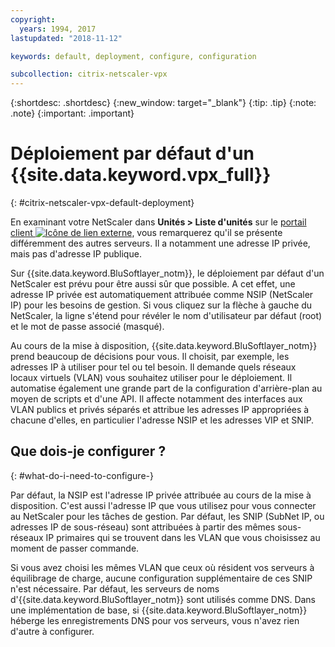 ```yaml
---
copyright:
  years: 1994, 2017
lastupdated: "2018-11-12"

keywords: default, deployment, configure, configuration

subcollection: citrix-netscaler-vpx
---
```


{:shortdesc: .shortdesc}
{:new_window: target="_blank"}
{:tip: .tip}
{:note: .note}
{:important: .important}

# Déploiement par défaut d'un {{site.data.keyword.vpx_full}}
{: #citrix-netscaler-vpx-default-deployment}

En examinant votre NetScaler dans **Unités > Liste d'unités** sur le [portail client ![Icône de lien externe](../../icons/launch-glyph.svg "Icône de lien externe")](https://control.softlayer.com/), vous remarquerez qu'il se présente différemment des autres serveurs. Il a notamment une adresse IP privée, mais pas d'adresse IP publique.

Sur {{site.data.keyword.BluSoftlayer_notm}}, le déploiement par défaut d'un NetScaler est prévu pour être aussi sûr que possible. A cet effet, une adresse IP privée est automatiquement attribuée comme NSIP (NetScaler IP) pour les besoins de gestion. Si vous cliquez sur la flèche à gauche du NetScaler, la ligne s'étend pour révéler le nom d'utilisateur par défaut (root) et le mot de passe associé (masqué).

Au cours de la mise à disposition, {{site.data.keyword.BluSoftlayer_notm}} prend beaucoup de décisions pour vous. Il choisit, par exemple, les adresses IP à utiliser pour tel ou tel besoin. Il demande quels réseaux locaux virtuels (VLAN) vous souhaitez utiliser pour le déploiement. Il automatise également une grande part de la configuration d'arrière-plan au moyen de scripts et d'une API. Il affecte notamment des interfaces aux VLAN publics et privés séparés et attribue les adresses IP appropriées à chacune d'elles, en particulier l'adresse NSIP et les adresses VIP et SNIP.

## Que dois-je configurer ?
{: #what-do-i-need-to-configure-}

Par défaut, la NSIP est l'adresse IP privée attribuée au cours de la mise à disposition. C'est aussi l'adresse IP que vous utilisez pour vous connecter au NetScaler pour les tâches de gestion. Par défaut, les SNIP (SubNet IP, ou adresses IP de sous-réseau) sont attribuées à partir des mêmes sous-réseaux IP primaires qui se trouvent dans les VLAN que vous choisissez au moment de passer commande.

Si vous avez choisi les mêmes VLAN que ceux où résident vos serveurs à équilibrage de charge, aucune configuration supplémentaire de ces SNIP n'est nécessaire. Par défaut, les serveurs de noms d'{{site.data.keyword.BluSoftlayer_notm}} sont utilisés comme DNS. Dans une implémentation de base, si {{site.data.keyword.BluSoftlayer_notm}} héberge les enregistrements DNS pour vos serveurs, vous n'avez rien d'autre à configurer.
